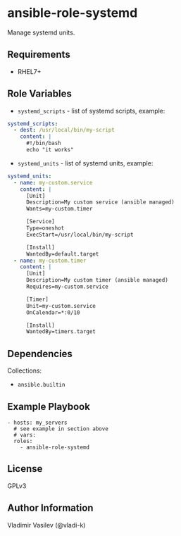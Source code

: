 ansible-role-systemd
====

Manage systemd units.

Requirements
------------

* RHEL7+

Role Variables
--------------

* `systemd_scripts` - list of systemd scripts, example:

```yaml
systemd_scripts:
  - dest: /usr/local/bin/my-script
    content: |
      #!/bin/bash
      echo "it works"
```

* `systemd_units` - list of systemd units, example:

```yaml
systemd_units:
  - name: my-custom.service
    content: |
      [Unit]
      Description=My custom service (ansible managed)
      Wants=my-custom.timer

      [Service]
      Type=oneshot
      ExecStart=/usr/local/bin/my-script

      [Install]
      WantedBy=default.target
  - name: my-custom.timer
    content: |
      [Unit]
      Description=My custom timer (ansible managed)
      Requires=my-custom.service

      [Timer]
      Unit=my-custom.service
      OnCalendar=*:0/10

      [Install]
      WantedBy=timers.target
```

Dependencies
------------

Collections:

* `ansible.builtin`

Example Playbook
----------------

```
- hosts: my_servers
  # see example in section above
  # vars:
  roles:
    - ansible-role-systemd
```

License
-------

GPLv3

Author Information
------------------

Vladimir Vasilev (@vladi-k)
